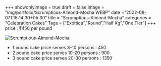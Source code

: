 +++
showonlyimage = true
draft = false
image = "img/portfolio/Scrumptious-Almond-Mocha.WEBP"
date ="2022-08-07T16:14:30+05:30"
title = "Scrumptious-Almond-Mocha"
categories = "Celebration Cakes"
Tags = ["Exottica","Round","Half Kg","One Tier"]
+++
price : ₹450 per pound
<!--more-->
![Scrumptious-Almond-Mocha](/img/portfolio/Scrumptious-Almond-Mocha.WEBP)
* 1 pound cake price serves 8-10 persons : 450
* 2 pound cake price serves 10-20 persons : 900
* 3 pound cake price serves 20-30 persons : 1350
